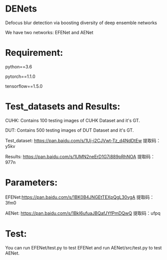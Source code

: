 # DENets
Defocus blur detection via boosting diversity of deep ensemble networks

We have two networks: EFENet and AENet


# Requirement:
python==3.6

pytorch==1.1.0

tensorflow==1.5.0


# Test_datasets and Results:

 CUHK: Contains 100 testing images of CUHK Dataset and it's GT.
 
 DUT: Contains 500 testing images of DUT Dataset and it's GT.

Test_dataset: https://pan.baidu.com/s/1Uj-i2CJVwt-Tz_d4NdDtEw 
提取码：y5kv 

Results: https://pan.baidu.com/s/1UMN2neErD1G7i889pRhNOA 
提取码：977n 


# Parameters:
EFENet:https://pan.baidu.com/s/1BK0B4JNGEtTEXpQgL30vgA 
提取码：3fm0 

AENet: https://pan.baidu.com/s/1BkI6ufuaJBQafJYfPmDQwQ 
提取码：ufpq 

# Test:
You can run EFENet/test.py to test EFENet and run AENet/src/test.py to test AENet.
